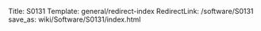 Title: S0131
Template: general/redirect-index
RedirectLink: /software/S0131
save_as: wiki/Software/S0131/index.html